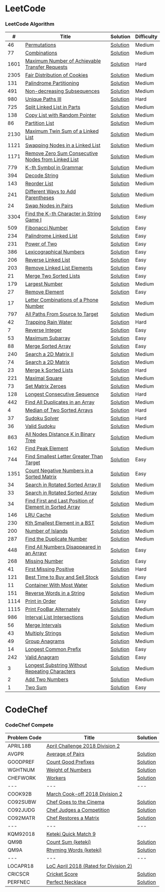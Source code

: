 LeetCode
========

### LeetCode Algorithm

| #    | Title                                                                                                                                             | Solution                                                                                                                                 | Difficulty |
|------|---------------------------------------------------------------------------------------------------------------------------------------------------|------------------------------------------------------------------------------------------------------------------------------------------|------------|
| 46   | [Permutations](https://leetcode.com/problems/permutations/)                                                                                       | [Solution](./src/main/java/com/leetcode/pankajmahato/algorithms/medium/_46_Permutations.java)                                            | Medium     |
| 77   | [Combinations](https://leetcode.com/problems/combinations/)                                                                                       | [Solution](./src/main/java/com/leetcode/pankajmahato/algorithms/medium/_77_Combinations.java)                                            | Medium     |
| 1601 | [Maximum Number of Achievable Transfer Requests](https://leetcode.com/problems/maximum-number-of-achievable-transfer-requests/)                   | [Solution](./src/main/java/com/leetcode/pankajmahato/algorithms/hard/_1601_Maximum_Number_of_Achievable_Transfer_Requests.java)          | Hard       |
| 2305 | [Fair Distribution of Cookies](https://leetcode.com/problems/fair-distribution-of-cookies/)                                                       | [Solution](./src/main/java/com/leetcode/pankajmahato/algorithms/medium/_2305_Fair_Distribution_of_Cookies.java)                          | Medium     |
| 131  | [Palindrome Partitioning](https://leetcode.com/problems/palindrome-partitioning/)                                                                 | [Solution](./src/main/java/com/leetcode/pankajmahato/algorithms/medium/_131_Palindrome_Partitioning.java)                                | Medium     |
| 491  | [Non-decreasing Subsequences](https://leetcode.com/problems/non-decreasing-subsequences/)                                                         | [Solution](./src/main/java/com/leetcode/pankajmahato/algorithms/medium/_491_Non_decreasing_Subsequences.java)                            | Medium     |
| 980  | [Unique Paths III](https://leetcode.com/problems/unique-paths-iii/)                                                                               | [Solution](./src/main/java/com/leetcode/pankajmahato/algorithms/hard/_980_Unique_Paths_III.java)                                         | Hard       |
| 725  | [Split Linked List in Parts](https://leetcode.com/problems/split-linked-list-in-parts/)                                                           | [Solution](./src/main/java/com/leetcode/pankajmahato/algorithms/medium/_725_Split_Linked_List_in_Parts.java)                             | Medium     |
| 138  | [Copy List with Random Pointer](https://leetcode.com/problems/copy-list-with-random-pointer/)                                                     | [Solution](./src/main/java/com/leetcode/pankajmahato/algorithms/medium/_138_Copy_List_with_Random_Pointer.java)                          | Medium     |
| 86   | [Partition List](https://leetcode.com/problems/partition-list/)                                                                                   | [Solution](./src/main/java/com/leetcode/pankajmahato/algorithms/medium/_86_Partition_List.java)                                          | Medium     |
| 2130 | [Maximum Twin Sum of a Linked List](https://leetcode.com/problems/maximum-twin-sum-of-a-linked-list/)                                             | [Solution](./src/main/java/com/leetcode/pankajmahato/algorithms/medium/_2130_Maximum_Twin_Sum_of_a_Linked_List.java)                     | Medium     |
| 1121 | [Swapping Nodes in a Linked List](https://leetcode.com/problems/swapping-nodes-in-a-linked-list/)                                                 | [Solution](./src/main/java/com/leetcode/pankajmahato/algorithms/medium/_1721_Swapping_Nodes_in_a_Linked_List.java)                       | Medium     |
| 1171 | [Remove Zero Sum Consecutive Nodes from Linked List](https://leetcode.com/problems/remove-zero-sum-consecutive-nodes-from-linked-list/)           | [Solution](./src/main/java/com/leetcode/pankajmahato/algorithms/medium/_1171_Remove_Zero_Sum_Consecutive_Nodes_from_Linked_List.java)    | Medium     |
| 779  | [K-th Symbol in Grammar](https://leetcode.com/problems/k-th-symbol-in-grammar/)                                                                   | [Solution](./src/main/java/com/leetcode/pankajmahato/algorithms/medium/_779_K_th_Symbol_in_Grammar.java)                                 | Medium     |
| 394  | [Decode String](https://leetcode.com/problems/decode-string/)                                                                                     | [Solution](./src/main/java/com/leetcode/pankajmahato/algorithms/medium/_394_Decode_String.java)                                          | Medium     |
| 143  | [Reorder List](https://leetcode.com/problems/reorder-list/)                                                                                       | [Solution](./src/main/java/com/leetcode/pankajmahato/algorithms/medium/_143_Reorder_List.java)                                           | Medium     |
| 241  | [Different Ways to Add Parentheses](https://leetcode.com/problems/different-ways-to-add-parentheses/)                                             | [Solution](./src/main/java/com/leetcode/pankajmahato/algorithms/medium/_241_Different_Ways_to_Add_Parentheses.java)                      | Medium     |
| 24   | [Swap Nodes in Pairs](https://leetcode.com/problems/swap-nodes-in-pairs/)                                                                         | [Solution](./src/main/java/com/leetcode/pankajmahato/algorithms/medium/_24_Swap_Nodes_in_Pairs.java)                                     | Medium     |
| 3304 | [Find the K-th Character in String Game I](https://leetcode.com/problems/find-the-k-th-character-in-string-game-i/)                               | [Solution](./src/main/java/com/leetcode/pankajmahato/algorithms/easy/_3304_Find_the_K_th_Character_in_String_Game_I.java)                | Easy       |
| 509  | [Fibonacci Number](https://leetcode.com/problems/fibonacci-number/)                                                                               | [Solution](./src/main/java/com/leetcode/pankajmahato/algorithms/easy/_509_Fibonacci_Number.java)                                         | Easy       |
| 234  | [Palindrome Linked List](https://leetcode.com/problems/palindrome-linked-list/)                                                                   | [Solution](./src/main/java/com/leetcode/pankajmahato/algorithms/easy/_234_Palindrome_Linked_List.java)                                   | Easy       |
| 231  | [Power of Two](https://leetcode.com/problems/power-of-two/)                                                                                       | [Solution](./src/main/java/com/leetcode/pankajmahato/algorithms/easy/_231_Power_of_Two.java)                                             | Easy       |
| 386  | [Lexicographical Numbers](https://leetcode.com/problems/lexicographical-numbers/)                                                                 | [Solution](./src/main/java/com/leetcode/pankajmahato/algorithms/medium/_386_Lexicographical_Numbers.java)                                | Easy       |
| 206  | [Reverse Linked List](https://leetcode.com/problems/reverse-linked-list/)                                                                         | [Solution](./src/main/java/com/leetcode/pankajmahato/algorithms/easy/_206_Reverse_Linked_List.java)                                      | Easy       |
| 203  | [Remove Linked List Elements](https://leetcode.com/problems/merge-two-sorted-lists/)                                                              | [Solution](./src/main/java/com/leetcode/pankajmahato/algorithms/easy/_203_Remove_Linked_List_Elements.java)                              | Easy       |
| 21   | [Merge Two Sorted Lists](https://leetcode.com/problems/merge-two-sorted-lists/)                                                                   | [Solution](./src/main/java/com/leetcode/pankajmahato/algorithms/easy/_21_Merge_Two_Sorted_Lists.java)                                    | Easy       |
| 179  | [Largest Number](https://leetcode.com/problems/largest-number/)                                                                                   | [Solution](./src/main/java/com/leetcode/pankajmahato/algorithms/medium/_179_Largest_Number.java)                                         | Medium     |
| 27   | [Remove Element](https://leetcode.com/problems/remove-element/)                                                                                   | [Solution](./src/main/java/com/leetcode/pankajmahato/algorithms/easy/_27_Remove_Element.java)                                            | Easy       |
| 17   | [Letter Combinations of a Phone Number](https://leetcode.com/problems/letter-combinations-of-a-phone-number/)                                     | [Solution](./src/main/java/com/leetcode/pankajmahato/algorithms/medium/_17_Letter_Combinations_of_a_Phone_Number.java)                   | Medium     |
| 797  | [All Paths From Source to Target](https://leetcode.com/problems/all-paths-from-source-to-target/)                                                 | [Solution](./src/main/java/com/leetcode/pankajmahato/algorithms/medium/_797_All_Paths_From_Source_to_Target.java)                        | Medium     |
| 42   | [Trapping Rain Water](https://leetcode.com/problems/trapping-rain-water/)                                                                         | [Solution](./src/main/java/com/leetcode/pankajmahato/algorithms/hard/_42_Trapping_Rain_Water.java)                                       | Hard       |
| 7    | [Reverse Integer](https://leetcode.com/problems/reverse-integer/)                                                                                 | [Solution](./src/main/java/com/leetcode/pankajmahato/algorithms/easy/_7_Reverse_Integer.java)                                            | Easy       |
| 53   | [Maximum Subarray](https://leetcode.com/problems/maximum-subarray/)                                                                               | [Solution](./src/main/java/com/leetcode/pankajmahato/algorithms/easy/_53_Maximum_Subarray.java)                                          | Easy       |
| 88   | [Merge Sorted Array](https://leetcode.com/problems/merge-sorted-array/)                                                                           | [Solution](./src/main/java/com/leetcode/pankajmahato/algorithms/easy/_88_Merge_Sorted_Array.java)                                        | Easy       |
| 240  | [Search a 2D Matrix II](https://leetcode.com/problems/search-a-2d-matrix-ii/)                                                                     | [Solution](./src/main/java/com/leetcode/pankajmahato/algorithms/medium/_240_Search_a_2D_Matrix_II.java)                                  | Medium     |
| 74   | [Search a 2D Matrix](https://leetcode.com/problems/search-a-2d-matrix/)                                                                           | [Solution](./src/main/java/com/leetcode/pankajmahato/algorithms/medium/_74_Search_a_2D_Matrix.java)                                      | Medium     |
| 23   | [Merge k Sorted Lists](https://leetcode.com/problems/merge-k-sorted-lists/)                                                                       | [Solution](./src/main/java/com/leetcode/pankajmahato/algorithms/hard/_23_Merge_k_Sorted_Lists.java)                                      | Hard       |
| 221  | [Maximal Square](https://leetcode.com/problems/maximal-square/)                                                                                   | [Solution](./src/main/java/com/leetcode/pankajmahato/algorithms/medium/_221_Maximal_Square.java)                                         | Medium     |
| 73   | [Set Matrix Zeroes](https://leetcode.com/problems/set-matrix-zeroes/)                                                                             | [Solution](./src/main/java/com/leetcode/pankajmahato/algorithms/medium/_73_Set_Matrix_Zeroes.java)                                       | Medium     |
| 128  | [Longest Consecutive Sequence](https://leetcode.com/problems/longest-consecutive-sequence/)                                                       | [Solution](./src/main/java/com/leetcode/pankajmahato/algorithms/hard/_128_Longest_Consecutive_Sequence.java)                             | Hard       |
| 442  | [Find All Duplicates in an Array](https://leetcode.com/problems/find-all-duplicates-in-an-array/)                                                 | [Solution](./src/main/java/com/leetcode/pankajmahato/algorithms/medium/_442_Find_All_Duplicates_in_an_Array.java)                        | Medium     |
| 4    | [Median of Two Sorted Arrays](https://leetcode.com/problems/median-of-two-sorted-arrays/)                                                         | [Solution](./src/main/java/com/leetcode/pankajmahato/algorithms/hard/_4_Median_of_Two_Sorted_Arrays.java)                                | Hard       |
| 37   | [Sudoku Solver](https://leetcode.com/problems/sudoku-solver/)                                                                                     | [Solution](./src/main/java/com/leetcode/pankajmahato/algorithms/hard/_37_Sudoku_Solver.java)                                             | Hard       |
| 36   | [Valid Sudoku](https://leetcode.com/problems/valid-sudoku/)                                                                                       | [Solution](./src/main/java/com/leetcode/pankajmahato/algorithms/medium/_36_Valid_Sudoku.java)                                            | Medium     |
| 863  | [All Nodes Distance K in Binary Tree](https://leetcode.com/problems/all-nodes-distance-k-in-binary-tree/)                                         | [Solution](./src/main/java/com/leetcode/pankajmahato/algorithms/medium/_863_All_Nodes_Distance_K_in_Binary_Tree.java)                    | Medium     |
| 162  | [Find Peak Element](https://leetcode.com/problems/find-peak-element/)                                                                             | [Solution](./src/main/java/com/leetcode/pankajmahato/algorithms/medium/_162_Find_Peak_Element.java)                                      | Medium     |
| 744  | [Find Smallest Letter Greater Than Target](https://leetcode.com/problems/find-smallest-letter-greater-than-target/)                               | [Solution](./src/main/java/com/leetcode/pankajmahato/algorithms/easy/_744_Find_Smallest_Letter_Greater_Than_Target.java)                 | Easy       |
| 1351 | [Count Negative Numbers in a Sorted Matrix](https://leetcode.com/problems/count-negative-numbers-in-a-sorted-matrix/)                             | [Solution](./src/main/java/com/leetcode/pankajmahato/algorithms/easy/_1351_Count_Negative_Numbers_in_a_Sorted_Matrix.java)               | Easy       |
| 34   | [Search in Rotated Sorted Array II](https://leetcode.com/problems/search-in-rotated-sorted-array-ii/)                                             | [Solution](./src/main/java/com/leetcode/pankajmahato/algorithms/medium/_81_Search_in_Rotated_Sorted_Array_II.java)                       | Medium     |
| 33   | [Search in Rotated Sorted Array](https://leetcode.com/problems/search-in-rotated-sorted-array/)                                                   | [Solution](./src/main/java/com/leetcode/pankajmahato/algorithms/medium/_33_Search_in_Rotated_Sorted_Array.java)                          | Medium     |
| 34   | [Find First and Last Position of Element in Sorted Array](https://leetcode.com/problems/find-first-and-last-position-of-element-in-sorted-array/) | [Solution](./src/main/java/com/leetcode/pankajmahato/algorithms/medium/_34_Find_First_and_Last_Position_of_Element_in_Sorted_Array.java) | Medium     |
| 146  | [LRU Cache](https://leetcode.com/problems/lru-cache/)                                                                                             | [Solution](./src/main/java/com/leetcode/pankajmahato/algorithms/medium/_146_LRU_Cache.java)                                              | Medium     |
| 230  | [Kth Smallest Element in a BST](https://leetcode.com/problems/kth-smallest-element-in-a-bst/)                                                     | [Solution](./src/main/java/com/leetcode/pankajmahato/algorithms/medium/_230_Kth_Smallest_Element_in_a_BST.java)                          | Medium     |
| 200  | [Number of Islands](https://leetcode.com/problems/number-of-islands/)                                                                             | [Solution](./src/main/java/com/leetcode/pankajmahato/algorithms/medium/_200_Number_of_Islands.java)                                      | Medium     |
| 287  | [Find the Duplicate Number](https://leetcode.com/problems/find-the-duplicate-number/)                                                             | [Solution](./src/main/java/com/leetcode/pankajmahato/algorithms/medium/_287_Find_the_Number.java)                                        | Medium     |
| 448  | [Find All Numbers Disappeared in an Arrayr](https://leetcode.com/problems/find-all-numbers-disappeared-in-an-array/)                              | [Solution](./src/main/java/com/leetcode/pankajmahato/algorithms/easy/_448_Find_All_Numbers_Disappeared_in_an_Array.java)                 | Easy       |
| 268  | [Missing Number](https://leetcode.com/problems/missing-number/)                                                                                   | [Solution](./src/main/java/com/leetcode/pankajmahato/algorithms/easy/_268_Missing_Number.java)                                           | Easy       |
| 41   | [First Missing Positive](https://leetcode.com/problems/first-missing-positive/)                                                                   | [Solution](./src/main/java/com/leetcode/pankajmahato/algorithms/hard/_41_First_Missing_Positive.java)                                    | Hard       |
| 121  | [Best Time to Buy and Sell Stock](https://leetcode.com/problems/best-time-to-buy-and-sell-stock/)                                                 | [Solution](./src/main/java/com/leetcode/pankajmahato/algorithms/easy/_121_Best_Time_to_Buy_and_Sell_Stock.java)                          | Easy       |
| 11   | [Container With Most Water](https://leetcode.com/problems/container-with-most-water/)                                                             | [Solution](./src/main/java/com/leetcode/pankajmahato/algorithms/medium/_11_Container_With_Most_Water.java)                               | Medium     |
| 151  | [Reverse Words in a String](https://leetcode.com/problems/reverse-words-in-a-string/)                                                             | [Solution](./src/main/java/com/leetcode/pankajmahato/algorithms/medium/_151_Reverse_Words_in_a_String.java)                              | Medium     |
| 1114 | [Print in Order](https://leetcode.com/problems/print-in-order/)                                                                                   | [Solution](./src/main/java/com/leetcode/pankajmahato/algorithms/easy/_1114_Print_in_Order.java)                                          | Easy       |
| 1115 | [Print FooBar Alternately](https://leetcode.com/problems/print-foobar-alternately/)                                                               | [Solution](./src/main/java/com/leetcode/pankajmahato/algorithms/medium/_1115_Print_FooBar_Alternately.java)                              | Medium     |
| 986  | [Interval List Intersections](https://leetcode.com/problems/interval-list-intersections/)                                                         | [Solution](./src/main/java/com/leetcode/pankajmahato/algorithms/medium/_986_Interval_List_Intersections.java)                            | Medium     |
| 56   | [Merge Intervals](https://leetcode.com/problems/merge-intervals/)                                                                                 | [Solution](./src/main/java/com/leetcode/pankajmahato/algorithms/medium/_56_Merge_Intervals.java)                                         | Medium     |
| 43   | [Multiply Strings](https://leetcode.com/problems/multiply-strings/)                                                                               | [Solution](./src/main/java/com/leetcode/pankajmahato/algorithms/medium/_43_Multiply_Strings.java)                                        | Medium     |
| 49   | [Group Anagrams](https://leetcode.com/problems/group-anagrams/)                                                                                   | [Solution](./src/main/java/com/leetcode/pankajmahato/algorithms/medium/_49_Group_Anagrams.java)                                          | Medium     |
| 14   | [Longest Common Prefix](https://leetcode.com/problems/longest-common-prefix/)                                                                     | [Solution](./src/main/java/com/leetcode/pankajmahato/algorithms/easy/_14_Longest_Common_Prefix.java)                                     | Easy       |
| 242  | [Valid Anagram](https://leetcode.com/problems/valid-anagram/)                                                                                     | [Solution](./src/main/java/com/leetcode/pankajmahato/algorithms/easy/_242_Valid_Anagram.java)                                            | Easy       |
| 3    | [Longest Substring Without Repeating Characters](https://leetcode.com/problems/longest-substring-without-repeating-characters/)                   | [Solution](./src/main/java/com/leetcode/pankajmahato/algorithms/medium/_3_Longest_Substring_Without_Repeating_Characters.java)           | Medium     |
| 2    | [Add Two Numbers](https://leetcode.com/problems/add-two-numbers/)                                                                                 | [Solution](./src/main/java/com/leetcode/pankajmahato/algorithms/medium/_2_Add_Two_Numbers.java)                                          | Medium     |
| 1    | [Two Sum](https://leetcode.com/problems/two-sum/)                                                                                                 | [Solution](./src/main/java/com/leetcode/pankajmahato/algorithms/easy/_1_Two_Sum.java)                                                    | Easy       |

CodeChef
========

### CodeChef Compete

| Problem Code | Title                                                                           | Solution                                                                                  |
|--------------|---------------------------------------------------------------------------------|-------------------------------------------------------------------------------------------|
| APRIL18B     | [April Challenge 2018 Division 2](https://www.codechef.com/APRIL18B)            |                                                                                           |
| AVGPR        | [Average of Pairs](https://www.codechef.com/APRIL18B/problems/AVGPR)            | [Solution](src/main/java/com/codechef/pankajmahato/compete/april18b/AverageOfPairs.java)  |
| GOODPREF     | [Count Good Prefixes](https://www.codechef.com/APRIL18B/problems/GOODPREF)      | [Solution](src/main/java/com/codechef/pankajmahato/compete/april18b/GoodPrefix.java)      |
| WGHTNUM      | [Weight of Numbers](https://www.codechef.com/APRIL18B/problems/WGHTNUM)         | [Solution](src/main/java/com/codechef/pankajmahato/compete/april18b/WeightOfNumbers.java) |
| CHEFWORK     | [Workers](https://www.codechef.com/APRIL18B/problems/CHEFWORK)                  | [Solution](src/main/java/com/codechef/pankajmahato/compete/april18b/Workers.java)         |
| ---          | ---                                                                             | ---                                                                                       |
| COOK92B      | [March Cook-off 2018 Division 2](https://www.codechef.com/COOK92B)              |                                                                                           |
| CO92SUBW     | [Chef Goes to the Cinema](https://www.codechef.com/COOK92B/problems/CO92SUBW)   | [Solution](src/main/java/com/codechef/pankajmahato/compete/cook92b/ChefCinema.java)       |
| CO92JUDG     | [Chef Judges a Competition](https://www.codechef.com/COOK92B/problems/CO92JUDG) | [Solution](src/main/java/com/codechef/pankajmahato/compete/cook92b/ChefJudge.java)        |
| CO92MATR     | [Chef Restores a Matrix](https://www.codechef.com/COOK92B/problems/CO92MATR)    | [Solution](src/main/java/com/codechef/pankajmahato/compete/cook92b/ChefMatrix.java)       |
| ---          | ---                                                                             | ---                                                                                       |
| KQM92018     | [Keteki Quick Match 9](https://www.codechef.com/KQM92018)                       |                                                                                           |
| QM9B         | [Count Sum (keteki)](https://www.codechef.com/KQM92018/problems/QM9B)           | [Solution](src/main/java/com/codechef/pankajmahato/compete/kqm92018/CountSum.java)        |
| QM9A         | [Rhyming Words (keteki)](https://www.codechef.com/KQM92018/problems/QM9A)       | [Solution](src/main/java/com/codechef/pankajmahato/compete/kqm92018/RhymingWords.java)    |
| ---          | ---                                                                             | ---                                                                                       |
| LOCAPR18     | [LoC April 2018 (Rated for Division 2)](https://www.codechef.com/LOCAPR18)      |                                                                                           |
| CRICSCR      | [Cricket Score](https://www.codechef.com/LOCAPR18/problems/CRICSCR)             | [Solution](src/main/java/com/codechef/pankajmahato/compete/locapr18/CricketScore.java)    |
| PERFNEC      | [Perfect Necklace](https://www.codechef.com/LOCAPR18/problems/PERFNEC)          | [Solution](src/main/java/com/codechef/pankajmahato/compete/locapr18/PerfectNecklace.java) |
